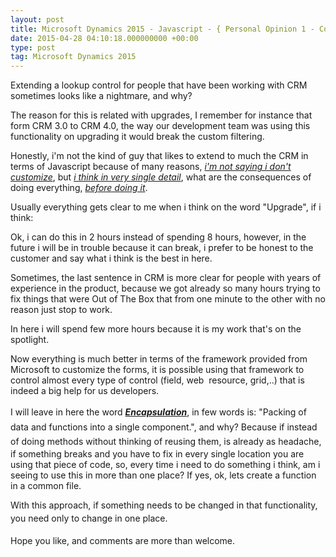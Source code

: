 ```yaml
---
layout: post
title: Microsoft Dynamics 2015 - Javascript - { Personal Opinion 1 - Considerations on customizing CRM Forms }
date: 2015-04-28 04:10:18.000000000 +00:00
type: post
tag: Microsoft Dynamics 2015
---
```



<p>Extending a lookup control for people that have been working with CRM sometimes looks like a nightmare, and why? </p>

<p>The reason for this is related with upgrades, I remember for instance that form CRM 3.0 to CRM 4.0, the way our development team was using this functionality on upgrading it would break the custom filtering.</p>

<p>Honestly, i'm not the kind of guy that likes to extend to much the CRM in terms of Javascript because of many reasons, <i><u>i'm not saying i don't customize</u></i>, but <i><u>i think in very single detail</u></i>, what are the consequences of doing everything, <u><i>before doing it</i></u>.</p>

<p>Usually everything gets clear to me when i think on the word &quot;Upgrade&quot;, if i think:</p>
<p>Ok, i can do this in 2 hours instead of spending 8 hours, however, in the future i will be in trouble because it can break, i prefer to be honest to the customer and say what i think is the best in here.</p>

<p>Sometimes, the last sentence in CRM is more clear for people with years of experience in the product, because we got already so many hours trying to fix things that were Out of The Box that from one minute to the other with no reason just stop to work. </p>

<p>In here i will spend few more hours because it is my work that's on the spotlight.</p>

<p>Now everything is much better in terms of the framework provided from Microsoft to customize the forms, it is possible using that framework to control almost every type of control (field, web  resource, grid,..) that is indeed a big help for us developers.</p>

<p><span style="line-height:23.4px;">I will leave in here the word </span><span style="line-height:23.4px;"> <b><u><i>Encapsulation</i></u></b>, in few words is: &quot;Packing of data and functions into a single component.&quot;, and why? Because if instead of doing methods without thinking of </span>reusing them, is already as headache, if something breaks and you have to fix in every single location you are using that piece of code, so, every time i need to do something i think, am i seeing to use this in more than one place? If yes, ok, lets create a function in a common file. </p>
<p>With this approach, if something needs to be changed in that functionality, you need only to change in one place.<span style="background-color:transparent;line-height:1.8;"> </span></p>

<p>Hope you like, and comments are more than welcome.</p>

